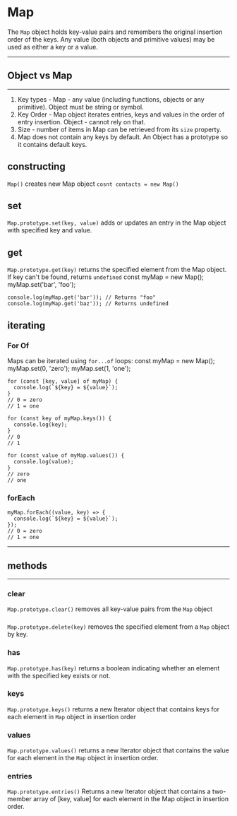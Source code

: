 # Map

The `Map` object holds key-value pairs and remembers the original insertion order of the keys. Any value (both objects and primitive values) may be used as either a key or a value.

---
## Object vs Map
---
1. Key types - Map - any value (including functions, objects or any primitive).  Object must be string or symbol.
2. Key Order - Map object iterates entries, keys and values in the order of entry insertion. Object - cannot rely on that.
3. Size - number of items in Map can be retrieved from its `size` property.
4. Map does not contain any keys by default.  An Object has a prototype so it contains default keys.
## constructing

`Map()` creates new Map object
`cosnt contacts = new Map()`

## set 
`Map.prototype.set(key, value)` adds or updates an entry in the Map object with specified key and value.

## get
`Map.prototype.get(key)` returns the specified element from the Map object.  If key can't be found, returns `undefined`
    const myMap = new Map();
    myMap.set('bar', 'foo');

    console.log(myMap.get('bar')); // Returns "foo"
    console.log(myMap.get('baz')); // Returns undefined

## iterating
### For Of
Maps can be iterated using `for...of` loops:
    const myMap = new Map();
    myMap.set(0, 'zero');
    myMap.set(1, 'one');

    for (const [key, value] of myMap) {
      console.log(`${key} = ${value}`);
    }
    // 0 = zero
    // 1 = one

    for (const key of myMap.keys()) {
      console.log(key);
    }
    // 0
    // 1

    for (const value of myMap.values()) {
      console.log(value);
    }
    // zero
    // one
### forEach
    myMap.forEach((value, key) => {
      console.log(`${key} = ${value}`);
    });
    // 0 = zero
    // 1 = one
---
## methods
---
### clear
`Map.prototype.clear()` removes all key-value pairs from the `Map` object

###
`Map.prototype.delete(key)` removes the specified element from a `Map` object by key.

### has
`Map.prototype.has(key)` returns a boolean indicating whether an element with the specified key exists or not.

### keys
`Map.prototype.keys()` returns a new Iterator object that contains keys for each element in `Map` object in insertion order

### values
`Map.prototype.values()` returns a new Iterator object that contains the value for each element in the `Map` object in insertion order.

### entries
`Map.prototype.entries()` Returns a new Iterator object that contains a two-member array of [key, value] for each element in the Map object in insertion order.

